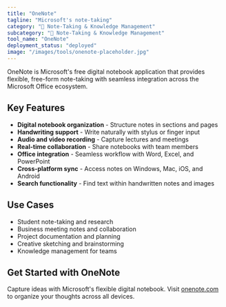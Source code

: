 ```yaml
---
title: "OneNote"
tagline: "Microsoft's note-taking"
category: "📝 Note-Taking & Knowledge Management"
subcategory: "📝 Note-Taking & Knowledge Management"
tool_name: "OneNote"
deployment_status: "deployed"
image: "/images/tools/onenote-placeholder.jpg"
---
```

OneNote is Microsoft's free digital notebook application that provides flexible, free-form note-taking with seamless integration across the Microsoft Office ecosystem.

## Key Features

- **Digital notebook organization** - Structure notes in sections and pages
- **Handwriting support** - Write naturally with stylus or finger input
- **Audio and video recording** - Capture lectures and meetings
- **Real-time collaboration** - Share notebooks with team members
- **Office integration** - Seamless workflow with Word, Excel, and PowerPoint
- **Cross-platform sync** - Access notes on Windows, Mac, iOS, and Android
- **Search functionality** - Find text within handwritten notes and images

## Use Cases

- Student note-taking and research
- Business meeting notes and collaboration
- Project documentation and planning
- Creative sketching and brainstorming
- Knowledge management for teams

## Get Started with OneNote

Capture ideas with Microsoft's flexible digital notebook. Visit [onenote.com](https://www.onenote.com) to organize your thoughts across all devices.
